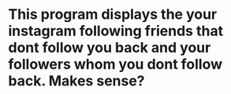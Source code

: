 # This program displays the your instagram following friends that dont follow you back and your followers whom you dont follow back. Makes sense?
